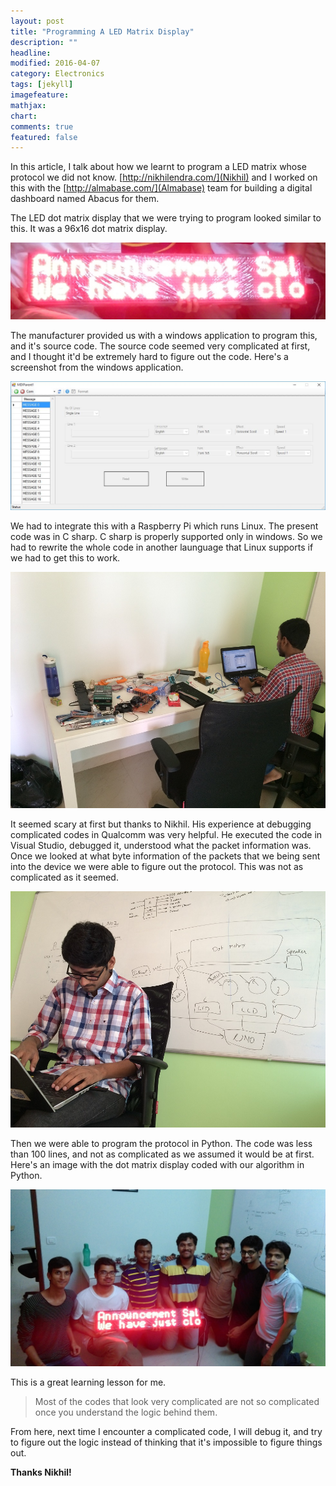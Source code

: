 ```yaml
---
layout: post
title: "Programming A LED Matrix Display"
description: ""
headline: 
modified: 2016-04-07
category: Electronics
tags: [jekyll]
imagefeature: 
mathjax: 
chart: 
comments: true
featured: false
---
```


In this article, I talk about how we learnt to program a LED matrix whose protocol we did not know. [http://nikhilendra.com/](Nikhil) and I worked on this with the [http://almabase.com/](Almabase) team for building a digital dashboard named Abacus for them.

The LED dot matrix display that we were trying to program looked similar to this. It was a 96x16 dot matrix display.

![NGX-Display](/images/blog/dot-matrix-1.jpg)

The manufacturer provided us with a windows application to program this, and it's source code. The source code seemed very complicated at first, and I thought it'd be extremely hard to figure out the code. Here's a screenshot from the windows application.

![Screenshot](/images/blog/dot-matrix-6.jpg)

We had to integrate this with a Raspberry Pi which runs Linux. The present code was in C sharp. C sharp is properly supported only in windows. So we had to rewrite the whole code in another launguage that Linux supports if we had to get this to work. 

![Nikhil](/images/blog/dot-matrix-5.jpg)

It seemed scary at first but thanks to Nikhil. His experience at debugging complicated codes in Qualcomm was very helpful. He executed the code in Visual Studio, debugged it, understood what the packet information was. Once we looked at what byte information of the packets that we being sent into the device we were able to figure out the protocol. This was not as complicated as it seemed.

![Surya](/images/blog/dot-matrix-4.jpg)

Then we were able to program the protocol in Python. The code was less than 100 lines, and not as complicated as we assumed it would be at first. Here's an image with the dot matrix display coded with our algorithm in Python.

![Full](/images/blog/dot-matrix-3.jpg)

This is a great learning lesson for me. 

> Most of the codes that look very complicated are not so complicated once you understand the logic behind them.

From here, next time I encounter a complicated code, I will debug it, and try to figure out the logic instead of thinking that it's impossible to figure things out. 

**Thanks Nikhil!**